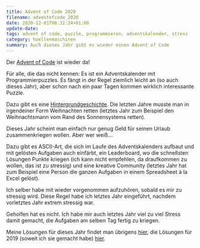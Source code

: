```yaml
---
title: Advent of Code 2020
filename: adventofcode_2020
date: 2020-12-01T06:32:24+01:00
update-date:
tags: advent of code, puzzle, programmieren, adventskalender, stress
category: hoellenmaschinen
summary: Auch dieses Jahr gibt es wieder einen Advent of Code
---
```


Der [Advent of Code](https://adventofcode.com/2020) ist wieder da!

Für alle, die das nicht kennen: Es ist ein Adventskalender mit Programmierpuzzles. Es fängt in der Regel ziemlich leicht an (so auch dieses Jahr), aber schon nach ein paar Tagen kommen wirklich interessante Puzzle.

Dazu gibt es eine [Hintergrundgeschichte](https://tvtropes.org/pmwiki/pmwiki.php/Main/ExcusePlot). Die letzten Jahre musste man in irgendeiner Form Weihnachten retten (letztes Jahr zum Beispiel den Weihnachtsmann vom Rand des Sonnensystems retten).

Dieses Jahr scheint man einfach nur genug Geld für seinen Urlaub zusammenkriegen wollen. Aber wer weiß…

Dazu gibt es ASCII-Art, die sich im Laufe des Adventskalenders aufbaut und mit gelösten Aufgaben auch einfärbt, ein Leaderboard, wo die schnellsten Lösungen Punkte kriegen (ich kann nicht empfehlen, da draufkommen zu wollen, das ist zu stressig) und eine kreative Community (letztes Jahr hat zum Beispiel eine Person die ganzen Aufgaben in einem Spreadsheet à la Excel gelöst).

Ich selber habe mit wieder vorgenommen aufzuhören, sobald es mir zu stressig wird. Diese Regel habe ich letztes Jahr eingeführt, nachdem vorletztes Jahr extrem stressig war.

Geholfen hat es nicht. Ich habe mir auch letztes Jahr viel zu viel Stress damit gemacht, die Aufgaben am selben Tag fertig zu kriegen.

Meine Lösungen für dieses Jahr findet man übrigens [hier](https://github.com/GKnirps/adventofcode-2020), die Lösungen für 2019 (soweit ich sie gemacht habe) [hier](https://github.com/GKnirps/adventofcode-2019).
